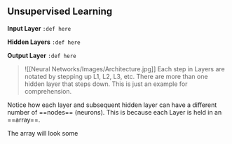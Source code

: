 ## **Unsupervised Learning**

**Input Layer**
`:def here`

**Hidden Layers**
`:def here`

**Output Layer**
`:def here`

>![[Neural Networks/Images/Architecture.jpg]]
>Each step in Layers are notated by stepping up L1, L2, L3, etc. There are more than one hidden layer that steps down. This is just an example for comprehension. 

Notice how each layer and subsequent hidden layer can have a different number of ==nodes== (neurons). This is because each Layer is held in an ==array==.

The array will look some

